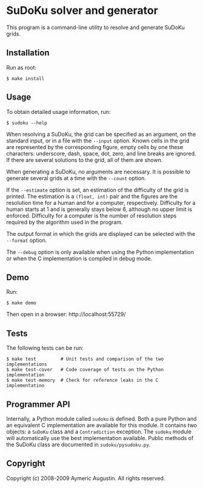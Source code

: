 SuDoKu solver and generator
===========================

This program is a command-line utility to resolve and generate SuDoKu grids.

Installation
------------

Run as root:

    $ make install

Usage
-----

To obtain detailed usage information, run:

    $ sudoku --help

When resolving a SuDoKu, the grid can be specified as an argument, on the
standard input, or in a file with the `--input` option. Known cells in the
grid are represented by the corresponding figure, empty cells by one these
characters: underscore, dash, space, dot, zero, and line breaks are ignored.
If there are several solutions to the grid, all of them are shown.

When generating a SuDoKu, no arguments are necessary. It is possible to
generate several grids at a time with the `--count` option.

If the `--estimate` option is set, an estimation of the difficulty of the grid
is printed. The estimation is a `(float, int)` pair and the figures are the
resolution time for a human and for a computer, respectively. Difficulty for
a human starts at 1 and is generally stays below 6, although no upper limit
is enforced. Difficulty for a computer is the number of resolution steps
required by the algorithm used in the program.

The output format in which the grids are displayed can be selected with the
`--format` option.

The `--debug` option is only available when using the Python implementation or
when the C implementation is compiled in debug mode.

Demo
----

Run:

    $ make demo

Then open in a browser: http://localhost:55729/

Tests
-----

The following tests can be run:

    $ make test         # Unit tests and comparison of the two implementations
    $ make test-cover   # Code coverage of tests on the Python implementation
    $ make test-memory  # Check for reference leaks in the C implementatino


Programmer API
--------------

Internally, a Python module called `sudoku` is defined. Both a pure Python and
an equivalent C implementation are available for this module. It contains two
objects: a `SuDoKu` class and a `Contradiction` exception. The `sudoku` module will
automatically use the best implementation available. Public methods of the
SuDoKu class are documented in `sudoku/pysudoku.py`.

Copyright
---------

Copyright (c) 2008-2009 Aymeric Augustin. All rights reserved.
